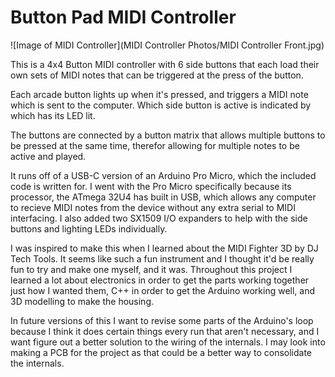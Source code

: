 # Button Pad MIDI Controller

![Image of MIDI Controller](MIDI Controller Photos/MIDI Controller Front.jpg)

This is a 4x4 Button MIDI controller with 6 side buttons that each load their own sets of MIDI notes that can be triggered at the press of the button.

Each arcade button lights up when it's pressed, and triggers a MIDI note which is sent to the computer. Which side button is active is indicated by which has its LED lit.

The buttons are connected by a button matrix that allows multiple buttons to be pressed at the same time, therefor allowing for multiple notes to be active and played.

 It runs off of a USB-C version of an Arduino Pro Micro, which the included code is written for. I went with the Pro Micro specifically because its processor, the ATmega 32U4 has built in USB, which allows any computer to recieve MIDI notes from the device without any extra serial to MIDI interfacing. I also added two SX1509 I/O expanders to help with the side buttons and lighting LEDs individually.

 I was inspired to make this when I learned about the MIDI Fighter 3D by DJ Tech Tools. It seems like such a fun instrument and I thought it'd be really fun to try and make one myself, and it was. Throughout this project I learned a lot about electronics in order to get the parts working together just how I wanted them, C++ in order to get the Arduino working well, and 3D modelling to make the housing.

 In future versions of this I want to revise some parts of the Arduino's loop because I think it does certain things every run that aren't necessary, and I want figure out a better solution to the wiring of the internals. I may look into making a PCB for the project as that could be a better way to consolidate the internals.
